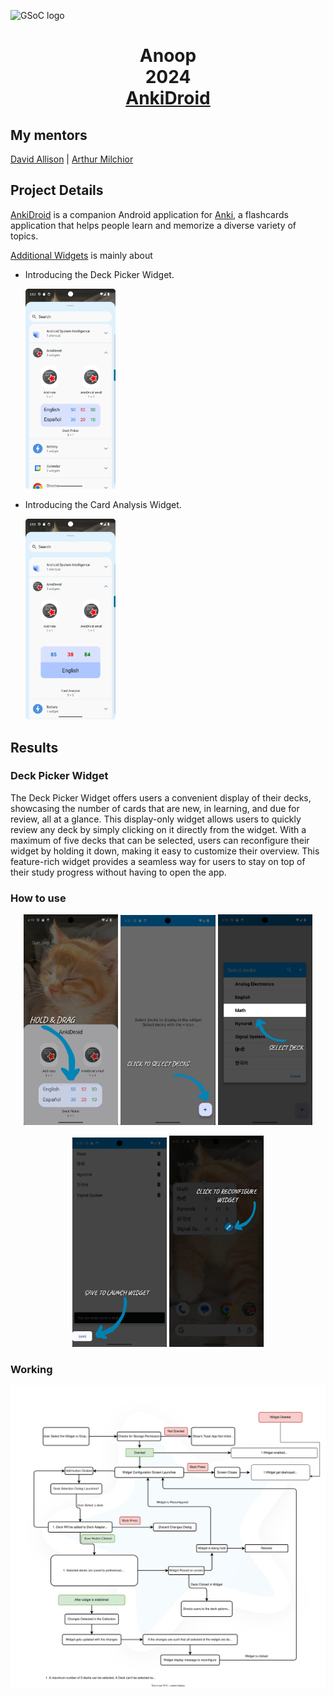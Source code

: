 ![GSoC logo](https://developers.google.com/open-source/gsoc/resources/downloads/GSoC-logo-horizontal.svg)

<h1 align="center">Anoop<br>2024 <br> 
  <a href="[AnkiDroid](https://github.com/ankidroid/Anki-Android)">AnkiDroid</a> </h1>

## My mentors
[David Allison](https://github.com/david-allison) | [Arthur Milchior](https://github.com/Arthur-Milchior)

## Project Details

[AnkiDroid](https://github.com/ankidroid/Anki-Android) is a companion Android application for [Anki](https://github.com/ankitects/anki), a 
flashcards application that helps people learn and memorize a diverse variety of topics. 

[Additional Widgets](https://summerofcode.withgoogle.com/programs/2024/projects/w1n3pqnM) is mainly about
* Introducing the Deck Picker Widget.
  <p align="left">
    <img alt="" src="files/DeckPicker.png" width="30%" height="30%">
  </p>
* Introducing the Card Analysis Widget.
    <p align="left">
    <img alt="" src="files/CardAnalysis.png" width="30%" height="30%">
    </p>

## Results

### Deck Picker Widget
The Deck Picker Widget offers users a convenient display of their decks, showcasing the number of cards that are new, in learning, and due for review, all at a glance. 
This display-only widget allows users to quickly review any deck by simply clicking on it directly from the widget. With a maximum of five decks that can be selected, 
users can reconfigure their widget by holding it down, making it easy to customize their overview. This feature-rich widget provides a seamless way for users to stay
on top of their study progress without having to open the app.

### How to use
<p align="center">
    <img alt="" src="files/D1.png" width="30%" height="30%">   
    <img alt="" src="files/D2.png" width="30%" height="30%">
    <img alt="" src="files/D3.png" width="30%" height="30%">
</p>

<p align="center">
    <img alt="" src="files/D4.png" width="30%" height="30%">
    <img alt="" src="files/D5.png" width="30%" height="30%">
</p>

### Working
<p align="center">
    <img alt="" src="files/DEW.svg" width="100%" height="100%">
</p>
